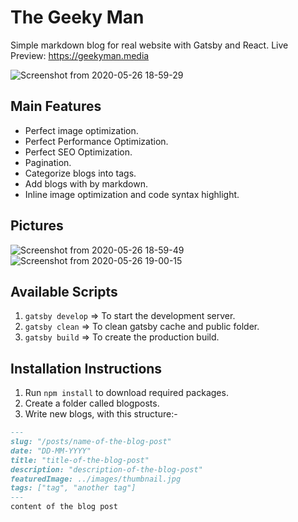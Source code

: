 # The Geeky Man
Simple markdown blog for real website with Gatsby and React.
Live Preview: https://geekyman.media

![Screenshot from 2020-05-26 18-59-29](https://user-images.githubusercontent.com/50014916/82929370-d6b5eb00-9f83-11ea-8e83-13a9c70ed27b.png)

## Main Features

- Perfect image optimization.
- Perfect Performance Optimization.
- Perfect SEO Optimization.
- Pagination.
- Categorize blogs into tags.
- Add blogs with by markdown.
- Inline image optimization and code syntax highlight.

## Pictures

![Screenshot from 2020-05-26 18-59-49](https://user-images.githubusercontent.com/50014916/82929376-d7e71800-9f83-11ea-8f33-36023a627f3f.png)
![Screenshot from 2020-05-26 19-00-15](https://user-images.githubusercontent.com/50014916/82929381-d9184500-9f83-11ea-911a-4522413543b9.png)

## Available Scripts

1. `gatsby develop` => To start the development server.
2. `gatsby clean` => To clean gatsby cache and public folder.
3. `gatsby build` => To create the production build.

## Installation Instructions

1. Run `npm install` to download required packages.
2. Create a folder called blogposts.
3. Write new blogs, with this structure:-
```markdown
---
slug: "/posts/name-of-the-blog-post"
date: "DD-MM-YYYY"
title: "title-of-the-blog-post"
description: "description-of-the-blog-post"
featuredImage: ../images/thumbnail.jpg
tags: ["tag", "another tag"]
---
content of the blog post
```
